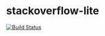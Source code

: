 # stackoverflow-lite

[![Build Status](https://travis-ci.org/anasey01/stackoverflow-lite.svg?branch=feature)](https://travis-ci.org/anasey01/stackoverflow-lite)


